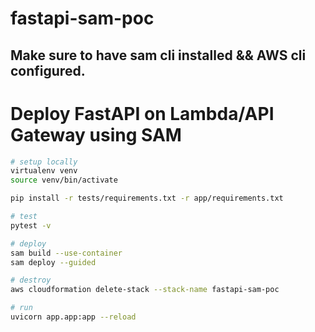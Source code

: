 # fastapi-sam-poc

## Make sure to have sam cli installed && AWS cli configured. 

# Deploy FastAPI on Lambda/API Gateway using SAM

```sh
# setup locally
virtualenv venv
source venv/bin/activate

pip install -r tests/requirements.txt -r app/requirements.txt

# test
pytest -v

# deploy
sam build --use-container
sam deploy --guided

# destroy
aws cloudformation delete-stack --stack-name fastapi-sam-poc

# run
uvicorn app.app:app --reload
```